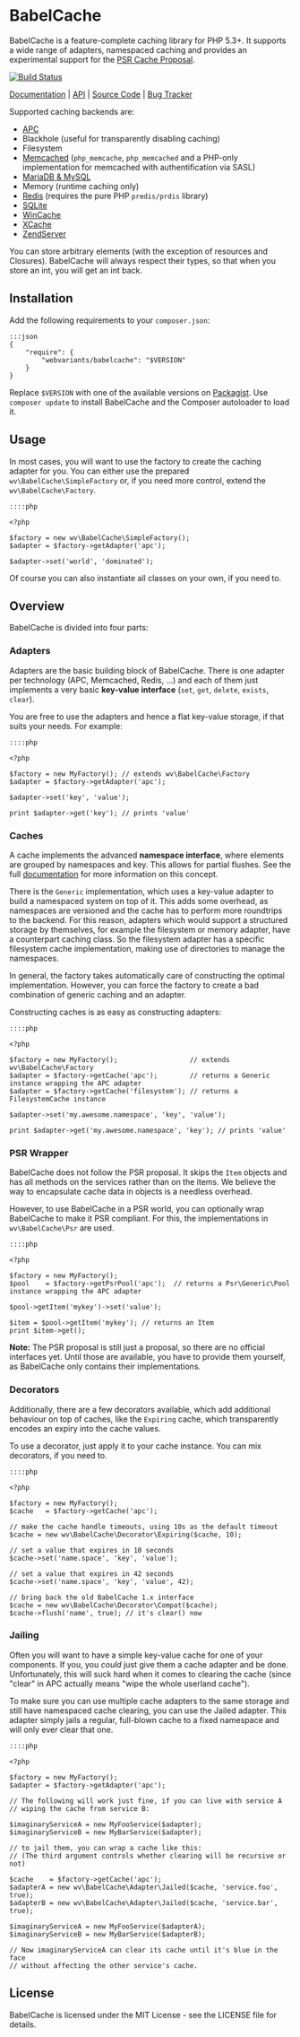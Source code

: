 # BabelCache

BabelCache is a feature-complete caching library for PHP 5.3+. It supports a
wide range of adapters, namespaced caching and provides an experimental
support for the [PSR Cache Proposal](https://github.com/php-fig/fig-standards/pull/96).

[![Build Status][travisimg]][travis]

[Documentation](http://docs.webvariants.de/babelcache/2.0/index.html) |
[API](http://docs.webvariants.de/babelcache/2.0/api/index.html) |
[Source Code](http://bitbucket.org/webvariants/babelcache/src) |
[Bug Tracker](http://bitbucket.org/webvariants/babelcache/issues)

Supported caching backends are:

* [APC](http://www.php.net/manual/en/book.apc.php)
* Blackhole (useful for transparently disabling caching)
* Filesystem
* [Memcached](http://memcached.org/) (``php_memcache``, ``php_memcached`` and a
  PHP-only implementation for memcached with authentification via SASL)
* [MariaDB & MySQL](https://mariadb.org/)
* Memory (runtime caching only)
* [Redis](http://redis.io/) (requires the pure PHP ``predis/prdis`` library)
* [SQLite](http://www.sqlite.org/)
* [WinCache](http://www.iis.net/downloads/microsoft/wincache-extension)
* [XCache](http://xcache.lighttpd.net/)
* [ZendServer](http://files.zend.com/help/Zend-Platform/zend_cache_api.htm)

You can store arbitrary elements (with the exception of resources and Closures).
BabelCache will always respect their types, so that when you store an int, you
will get an int back.

## Installation

Add the following requirements to your `composer.json`:

    :::json
    {
        "require": {
            "webvariants/babelcache": "$VERSION"
        }
    }

Replace `$VERSION` with one of the available versions on
[Packagist](https://packagist.org/packages/webvariants/babelcache). Use
``composer update`` to install BabelCache and the Composer autoloader to load
it.

## Usage

In most cases, you will want to use the factory to create the caching adapter
for you. You can either use the prepared ``wv\BabelCache\SimpleFactory`` or, if
you need more control, extend the ``wv\BabelCache\Factory``.

    ::::php

    <?php

    $factory = new wv\BabelCache\SimpleFactory();
    $adapter = $factory->getAdapter('apc');

    $adapter->set('world', 'dominated');

Of course you can also instantiate all classes on your own, if you need to.

## Overview

BabelCache is divided into four parts:

### Adapters

Adapters are the basic building block of BabelCache. There is one adapter per
technology (APC, Memcached, Redis, ...) and each of them just implements a
very basic **key-value interface** (``set``, ``get``, ``delete``, ``exists``,
``clear``).

You are free to use the adapters and hence a flat key-value storage, if that
suits your needs. For example:

    ::::php

    <?php

    $factory = new MyFactory(); // extends wv\BabelCache\Factory
    $adapter = $factory->getAdapter('apc');

    $adapter->set('key', 'value');

    print $adapter->get('key'); // prints 'value'

### Caches

A cache implements the advanced **namespace interface**, where elements are
grouped by namespaces and key. This allows for partial flushes. See the full
[documentation](http://docs.webvariants.de/babelcache/2.0/index.html) for more
information on this concept.

There is the ``Generic`` implementation, which uses a key-value adapter to build
a namespaced system on top of it. This adds some overhead, as namespaces are
versioned and the cache has to perform more roundtrips to the backend.
For this reason, adapters which would support a structured storage by themselves,
for example the filesystem or memory adapter, have a counterpart caching class.
So the filesystem adapter has a specific filesystem cache implementation, making
use of directories to manage the namespaces.

In general, the factory takes automatically care of constructing the optimal
implementation. However, you can force the factory to create a bad combination
of generic caching and an adapter.

Constructing caches is as easy as constructing adapters:

    ::::php

    <?php

    $factory = new MyFactory();                  // extends wv\BabelCache\Factory
    $adapter = $factory->getCache('apc');        // returns a Generic instance wrapping the APC adapter
    $adapter = $factory->getCache('filesystem'); // returns a FilesystemCache instance

    $adapter->set('my.awesome.namespace', 'key', 'value');

    print $adapter->get('my.awesome.namespace', 'key'); // prints 'value'

### PSR Wrapper

BabelCache does not follow the PSR proposal. It skips the ``Item`` objects and
has all methods on the services rather than on the items. We believe the way to
encapsulate cache data in objects is a needless overhead.

However, to use BabelCache in a PSR world, you can optionally wrap BabelCache
to make it PSR compliant. For this, the implementations in ``wv\BabelCache\Psr``
are used.

    ::::php

    <?php

    $factory = new MyFactory();
    $pool    = $factory->getPsrPool('apc');  // returns a Psr\Generic\Pool instance wrapping the APC adapter

    $pool->getItem('mykey')->set('value');

    $item = $pool->getItem('mykey'); // returns an Item
    print $item->get();

**Note:** The PSR proposal is still just a proposal, so there are no official
interfaces yet. Until those are available, you have to provide them yourself,
as BabelCache only contains their implementations.

### Decorators

Additionally, there are a few decorators available, which add additional
behaviour on top of caches, like the ``Expiring`` cache, which transparently
encodes an expiry into the cache values.

To use a decorator, just apply it to your cache instance. You can mix
decorators, if you need to.

    ::::php

    <?php

    $factory = new MyFactory();
    $cache   = $factory->getCache('apc');

    // make the cache handle timeouts, using 10s as the default timeout
    $cache = new wv\BabelCache\Decorator\Expiring($cache, 10);

    // set a value that expires in 10 seconds
    $cache->set('name.space', 'key', 'value');

    // set a value that expires in 42 seconds
    $cache->set('name.space', 'key', 'value', 42);

    // bring back the old BabelCache 1.x interface
    $cache = new wv\BabelCache\Decorator\Compat($cache);
    $cache->flush('name', true); // it's clear() now

### Jailing

Often you will want to have a simple key-value cache for one of your
components. If you, you *could* just give them a cache adapter and be
done. Unfortunately, this will suck hard when it comes to clearing the
cache (since "clear" in APC actually means "wipe the whole userland
cache").

To make sure you can use multiple cache adapters to the same storage and
still have namespaced cache clearing, you can use the Jailed adapter.
This adapter simply jails a regular, full-blown cache to a fixed
namespace and will only ever clear that one.

    ::::php

    <?php

    $factory = new MyFactory();
    $adapter = $factory->getAdapter('apc');

    // The following will work just fine, if you can live with service A
    // wiping the cache from service B:

    $imaginaryServiceA = new MyFooService($adapter);
    $imaginaryServiceB = new MyBarService($adapter);

    // to jail them, you can wrap a cache like this:
    // (The third argument controls whether clearing will be recursive or not)

    $cache    = $factory->getCache('apc');
    $adapterA = new wv\BabelCache\Adapter\Jailed($cache, 'service.foo', true);
    $adapterB = new wv\BabelCache\Adapter\Jailed($cache, 'service.bar', true);

    $imaginaryServiceA = new MyFooService($adapterA);
    $imaginaryServiceB = new MyBarService($adapterB);

    // Now imaginaryServiceA can clear its cache until it's blue in the face
    // without affecting the other service's cache.

License
-------

BabelCache is licensed under the MIT License - see the LICENSE file for details.

[travis]: https://secure.travis-ci.org/xrstf/babelcache
[travisimg]: https://secure.travis-ci.org/xrstf/babelcache.png
